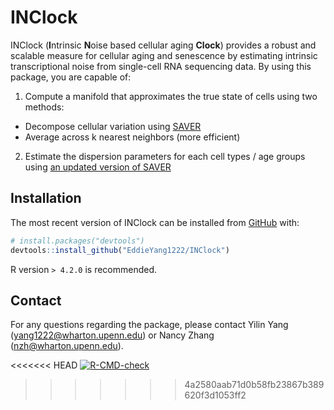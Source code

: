 # INClock
INClock (**I**ntrinsic **N**oise based cellular aging **Clock**) provides a robust and scalable measure for cellular aging and senescence by estimating intrinsic transcriptional noise from single-cell RNA sequencing data. By using this package, you are capable of:

1. Compute a manifold that approximates the true state of cells using two methods:
  + Decompose cellular variation using [SAVER](https://mohuangx.github.io/SAVER/)
  + Average across k nearest neighbors (more efficient)
2. Estimate the dispersion parameters for each cell types / age groups using [an updated version of SAVER](https://github.com/EddieYang1222/SAVER_D)

## Installation

The most recent version of INClock can be installed from [GitHub](https://github.com/EddieYang1222/INClock) with:

``` r
# install.packages("devtools")
devtools::install_github("EddieYang1222/INClock")
```

R version `> 4.2.0` is recommended.

## Contact

For any questions regarding the package, please contact Yilin Yang (yang1222@wharton.upenn.edu) or Nancy Zhang (nzh@wharton.upenn.edu).

<!-- badges: start -->
<<<<<<< HEAD
[![R-CMD-check](https://github.com/EddieYang1222/INClock/actions/workflows/R-CMD-check.yaml/badge.svg)](https://github.com/EddieYang1222/INClock/actions/workflows/R-CMD-check.yaml)
>>>>>>> 4a2580aab71d0b58fb23867b389620f3d1053ff2
<!-- badges: end -->
